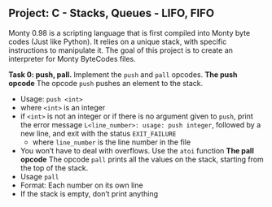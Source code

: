 ## Project: C - Stacks, Queues - LIFO, FIFO

Monty 0.98 is a scripting language that is first compiled into Monty byte codes (Just like Python). It relies on a unique stack, with specific instructions to manipulate it. The goal of this project is to create an interpreter for Monty ByteCodes files.

**Task 0: push, pall.**
Implement the `push` and `pall` opcodes.
**The push opcode**
The opcode `push` pushes an element to the stack.
- Usage: `push <int>`
 - where `<int>` is an integer
- if `<int>` is not an integer or if there is no argument given to `push`, print the error message `L<line_number>: usage: push integer`, followed by a new line, and exit with the status `EXIT_FAILURE`
	- where `line_number` is the line number in the file
- You won’t have to deal with overflows. Use the `atoi` function
**The pall opcode**
The opcode `pall` prints all the values on the stack, starting from the top of the stack.
- Usage `pall`
- Format: Each number on its own line
- If the stack is empty, don’t print anything
